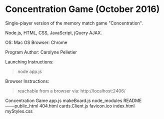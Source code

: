# Concentration Game (October 2016)
Single-player version of the memory match game "Concentration".

Node.js, HTML, CSS, JavaScript, jQuery AJAX.

OS: Mac OS
Browser: Chrome

Program Author: Carolyne Pelletier

Launching Instructions:
> node app.js

Browser Instructions:
> reachable from a browser via: http://localhost:2406/

Concentration Game
   app.js
   makeBoard.js
   node_modules
   README
───public_html
       404.html
       cards.Client.js
       favicon.ico
       index.html
       myStyles.css





